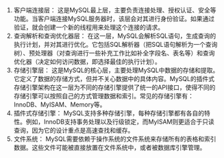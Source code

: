 1. 客户端连接层： 这是MySQL最上层，主要负责连接处理、授权认证、安全等功能。当客户端连接MySQL服务器时，该层会对其进行身份验证。如果通过验证，就会创建一个新的线程用来处理这个连接的请求。
2. 查询解析和查询优化器层： 在这一层，MySQL会解析SQL语句，生成查询的执行计划，并对其进行优化。它包括SQL解析器（把SQL语句解析为一个查询树）、预处理器（对查询进行一些补充工作比如补全字段名、表名等）和查询优化器（决定如何访问数据，即选择最佳的执行计划）。
3. 存储引擎层： 这是MySQL的核心层，主要处理MySQL中数据的存储和提取。它定义了数据的存储方式，但并不关心数据中的具体内容。MySQL的插件式存储引擎架构在这一层为不同的存储引擎提供了统一的API接口，使得不同的存储引擎可以按照自己的方式管理数据和索引。常见的存储引擎有：InnoDB、MyISAM、Memory等。
4. 插件式存储引擎： MySQL支持多种存储引擎，每种存储引擎都有各自的特性。例如，InnoDB支持事务处理以及行级锁定，而MyISAM则更适合于只读查询，因为它的设计重点是高速查找和缓存。
5. 文件系统： MySQL需要依赖于操作系统的文件系统来存储所有的表格和索引数据。这些文件可能被直接放置在文件系统中，或者被数据库引擎管理。